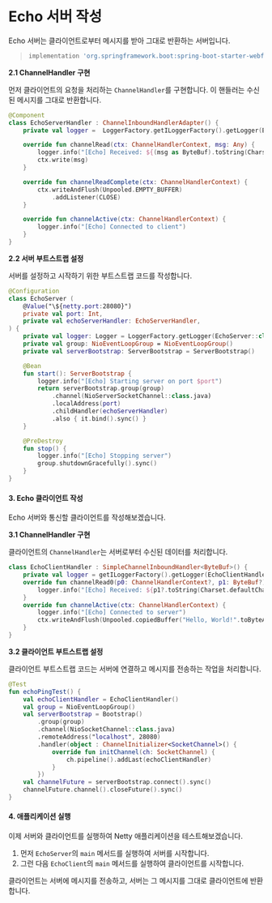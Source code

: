 # Echo 서버 작성

Echo 서버는 클라이언트로부터 메시지를 받아 그대로 반환하는 서버입니다.

> ```groovy
> implementation 'org.springframework.boot:spring-boot-starter-webflux'
> ```

**2.1 ChannelHandler 구현**

먼저 클라이언트의 요청을 처리하는 `ChannelHandler`를 구현합니다. 이 핸들러는 수신된 메시지를 그대로 반환합니다.

```kotlin
@Component
class EchoServerHandler : ChannelInboundHandlerAdapter() {
    private val logger =  LoggerFactory.getILoggerFactory().getLogger(EchoServerHandler::class.java.name)

    override fun channelRead(ctx: ChannelHandlerContext, msg: Any) {
        logger.info("[Echo] Received: ${(msg as ByteBuf).toString(Charset.defaultCharset())}")
        ctx.write(msg)
    }

    override fun channelReadComplete(ctx: ChannelHandlerContext) {
        ctx.writeAndFlush(Unpooled.EMPTY_BUFFER)
            .addListener(CLOSE)
    }

    override fun channelActive(ctx: ChannelHandlerContext) {
        logger.info("[Echo] Connected to client")
    }
}
```

**2.2 서버 부트스트랩 설정**

서버를 설정하고 시작하기 위한 부트스트랩 코드를 작성합니다.

```kotlin
@Configuration
class EchoServer (
    @Value("\${netty.port:28080}")
    private val port: Int,
    private val echoServerHandler: EchoServerHandler,
) {
    private val logger: Logger = LoggerFactory.getLogger(EchoServer::class.java)
    private val group: NioEventLoopGroup = NioEventLoopGroup()
    private val serverBootstrap: ServerBootstrap = ServerBootstrap()

    @Bean
    fun start(): ServerBootstrap {
        logger.info("[Echo] Starting server on port $port")
        return serverBootstrap.group(group)
            .channel(NioServerSocketChannel::class.java)
            .localAddress(port)
            .childHandler(echoServerHandler)
            .also { it.bind().sync() }
    }

    @PreDestroy
    fun stop() {
        logger.info("[Echo] Stopping server")
        group.shutdownGracefully().sync()
    }
}
```

#### 3. Echo 클라이언트 작성

Echo 서버와 통신할 클라이언트를 작성해보겠습니다.

**3.1 ChannelHandler 구현**

클라이언트의 `ChannelHandler`는 서버로부터 수신된 데이터를 처리합니다.

```kotlin
class EchoClientHandler : SimpleChannelInboundHandler<ByteBuf>() {
    private val logger = getILoggerFactory().getLogger(EchoClientHandler::class.java.name)
    override fun channelRead0(p0: ChannelHandlerContext?, p1: ByteBuf?) {
        logger.info("[Echo] Received: ${p1?.toString(Charset.defaultCharset())}")
    }
    override fun channelActive(ctx: ChannelHandlerContext) {
        logger.info("[Echo] Connected to server")
        ctx.writeAndFlush(Unpooled.copiedBuffer("Hello, World!".toByteArray()))
    }
}
```

**3.2 클라이언트 부트스트랩 설정**

클라이언트 부트스트랩 코드는 서버에 연결하고 메시지를 전송하는 작업을 처리합니다.

```kotlin
@Test
fun echoPingTest() {
    val echoClientHandler = EchoClientHandler()
    val group = NioEventLoopGroup()
    val serverBootstrap = Bootstrap()
        .group(group)
        .channel(NioSocketChannel::class.java)
        .remoteAddress("localhost", 28080)
        .handler(object : ChannelInitializer<SocketChannel>() {
            override fun initChannel(ch: SocketChannel) {
                ch.pipeline().addLast(echoClientHandler)
            }
        })
    val channelFuture = serverBootstrap.connect().sync()
    channelFuture.channel().closeFuture().sync()
}
```

#### 4. 애플리케이션 실행

이제 서버와 클라이언트를 실행하여 Netty 애플리케이션을 테스트해보겠습니다.

1. 먼저 `EchoServer`의 `main` 메서드를 실행하여 서버를 시작합니다.
2. 그런 다음 `EchoClient`의 `main` 메서드를 실행하여 클라이언트를 시작합니다.



클라이언트는 서버에 메시지를 전송하고, 서버는 그 메시지를 그대로 클라이언트에 반환합니다.
